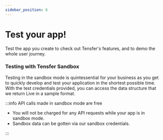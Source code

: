```yaml
---
sidebar_position: 6
---
```


# Test your app!

Test the app you create to check out Tensfer's features, and to demo the whole user journey.

### Testing with Tensfer Sandbox

Testing in the sandbox mode is quintessential for your business as you get to quickly develop and test your application in the shortest possible time. With the test credentials provided, you can access the data structure that we return Live in a sample format.


:::info API calls made in sandbox mode are free

- You will not be charged for any API requests while your app is in sandbox mode.
- Sandbox data can be gotten via our sandbox credentials.

:::
